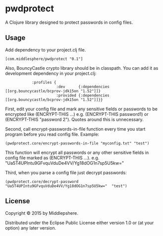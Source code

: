 # pwdprotect

A Clojure library designed to protect passwords in config files.

## Usage

Add dependency to your project.clj file.

```
[com.middlesphere/pwdprotect "0.1"]
```

Also, BouncyCastle crypto library should be in classpath.
You can add it as development dependency in your project.clj:
```
            :profiles {
                       :dev      {:dependencies [[org.bouncycastle/bcprov-jdk15on "1.52"]]}
                       :provided {:dependencies [[org.bouncycastle/bcprov-jdk15on "1.52"]]}}
```

First, edit your config file and mark any sensitive fields or passwords to be encrypted like (ENCRYPT-THIS ...)
e.g. (ENCRYPT-THIS password1) or (ENCRYPT-THIS "password 2"). Quotes around this is unnecessary.

Second, call encrypt-passwords-in-file function every time you start program before you read config file.
Example:
```
(pwdprotect.core/encrypt-passwords-in-file "myconfig.txt" "test")
```
This function will encrypt all passwords or any other sensitive fields in config file marked as (ENCRYPT-THIS ...).
e.g. "Ua5T4UPIntu9GFvquVduDe4VV/Yg18dOG1n7sp5U5kw="

Third, when you parse a config file just decrypt passwords:
```
(pwdprotect.core/decrypt-password "Ua5T4UPIntu9GFvquVduDe4VV/Yg18dOG1n7sp5U5kw="  "test")
```

## License

Copyright © 2015 by Middlepshere.

Distributed under the Eclipse Public License either version 1.0 or (at
your option) any later version.
